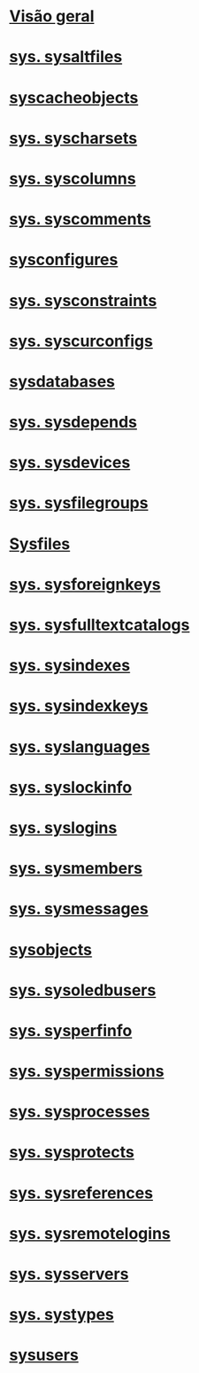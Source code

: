 # [Visão geral](system-compatibility-views-transact-sql.md)  
# [sys. sysaltfiles](sys-sysaltfiles-transact-sql.md)  
# [syscacheobjects](sys-syscacheobjects-transact-sql.md)  
# [sys. syscharsets](sys-syscharsets-transact-sql.md)  
# [sys. syscolumns](sys-syscolumns-transact-sql.md)  
# [sys. syscomments](sys-syscomments-transact-sql.md)  
# [sysconfigures](sys-sysconfigures-transact-sql.md)  
# [sys. sysconstraints](sys-sysconstraints-transact-sql.md)  
# [sys. syscurconfigs](sys-syscurconfigs-transact-sql.md)  
# [sysdatabases](sys-sysdatabases-transact-sql.md)  
# [sys. sysdepends](sys-sysdepends-transact-sql.md)  
# [sys. sysdevices](sys-sysdevices-transact-sql.md)  
# [sys. sysfilegroups](sys-sysfilegroups-transact-sql.md)  
# [Sysfiles](sys-sysfiles-transact-sql.md)  
# [sys. sysforeignkeys](sys-sysforeignkeys-transact-sql.md)  
# [sys. sysfulltextcatalogs](sys-sysfulltextcatalogs-transact-sql.md)  
# [sys. sysindexes](sys-sysindexes-transact-sql.md)  
# [sys. sysindexkeys](sys-sysindexkeys-transact-sql.md)  
# [sys. syslanguages](sys-syslanguages-transact-sql.md)  
# [sys. syslockinfo](sys-syslockinfo-transact-sql.md)  
# [sys. syslogins](sys-syslogins-transact-sql.md)  
# [sys. sysmembers](sys-sysmembers-transact-sql.md)  
# [sys. sysmessages](sys-sysmessages-transact-sql.md)  
# [sysobjects](sys-sysobjects-transact-sql.md)  
# [sys. sysoledbusers](sys-sysoledbusers-transact-sql.md)  
# [sys. sysperfinfo](sys-sysperfinfo-transact-sql.md)  
# [sys. syspermissions](sys-syspermissions-transact-sql.md)  
# [sys. sysprocesses](sys-sysprocesses-transact-sql.md)  
# [sys. sysprotects](sys-sysprotects-transact-sql.md)  
# [sys. sysreferences](sys-sysreferences-transact-sql.md)  
# [sys. sysremotelogins](sys-sysremotelogins-transact-sql.md)  
# [sys. sysservers](sys-sysservers-transact-sql.md)  
# [sys. systypes](sys-systypes-transact-sql.md)  
# [sysusers](sys-sysusers-transact-sql.md)  
